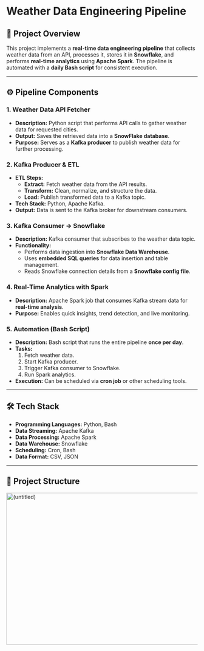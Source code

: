 # Weather Data Engineering Pipeline

## 📌 Project Overview
This project implements a **real-time data engineering pipeline** that collects weather data from an API, processes it, stores it in **Snowflake**, and performs **real-time analytics** using **Apache Spark**. The pipeline is automated with a **daily Bash script** for consistent execution.

---

## ⚙️ Pipeline Components

### 1. **Weather Data API Fetcher**
- **Description:** Python script that performs API calls to gather weather data for requested cities.
- **Output:** Saves the retrieved data into a **SnowFlake database**.
- **Purpose:** Serves as a **Kafka producer** to publish weather data for further processing.

### 2. **Kafka Producer & ETL**
- **ETL Steps:**
  - **Extract:** Fetch weather data from the API results.
  - **Transform:** Clean, normalize, and structure the data.
  - **Load:** Publish transformed data to a Kafka topic.
- **Tech Stack:** Python, Apache Kafka.
- **Output:** Data is sent to the Kafka broker for downstream consumers.

### 3. **Kafka Consumer → Snowflake**
- **Description:** Kafka consumer that subscribes to the weather data topic.
- **Functionality:**
  - Performs data ingestion into **Snowflake Data Warehouse**.
  - Uses **embedded SQL queries** for data insertion and table management.
  - Reads Snowflake connection details from a **Snowflake config file**.

### 4. **Real-Time Analytics with Spark**
- **Description:** Apache Spark job that consumes Kafka stream data for **real-time analysis**.
- **Purpose:** Enables quick insights, trend detection, and live monitoring.

### 5. **Automation (Bash Script)**
- **Description:** Bash script that runs the entire pipeline **once per day**.
- **Tasks:**
  1. Fetch weather data.
  2. Start Kafka producer.
  3. Trigger Kafka consumer to Snowflake.
  4. Run Spark analytics.
- **Execution:** Can be scheduled via **cron job** or other scheduling tools.

---

## 🛠️ Tech Stack
- **Programming Languages:** Python, Bash
- **Data Streaming:** Apache Kafka
- **Data Processing:** Apache Spark
- **Data Warehouse:** Snowflake
- **Scheduling:** Cron, Bash
- **Data Format:** CSV, JSON

---

## 📂 Project Structure

<img width="1660" height="400" alt="(untitled)" src="https://github.com/user-attachments/assets/88a2a8b8-34e5-404a-bc22-eac72462c521" />


